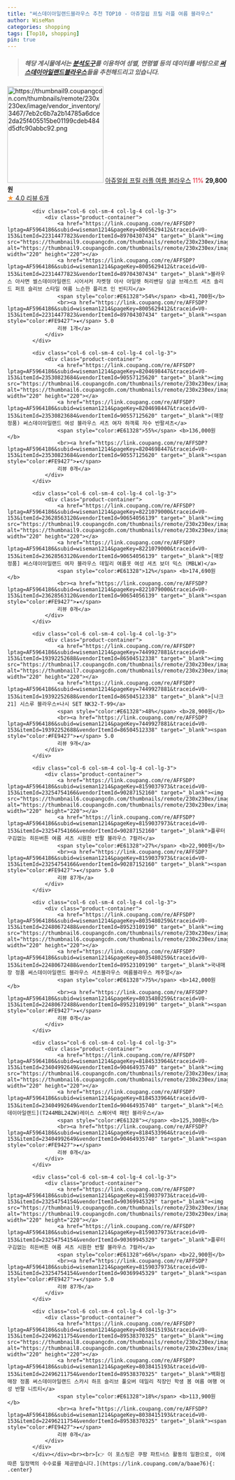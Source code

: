 ```yaml
---
title: "써스데이아일랜드블라우스 추천 TOP10 - 아쥬얼쉽 프릴 러플 여름 블라우스"
author: WiseMan
categories: shopping
tags: [Top10, shopping]
pin: true
---
```


> ##### 해당 게시물에서는 [**분석도구**](https://itemscout.io/)를 이용하여 **성별**, **연령별** 등의 데이터를 바탕으로 [**써스데이아일랜드블라우스**](https://link.coupang.com/a/baae76)들을 추천해드리고 있습니다.
<div class="container"><div class="row">
            <div class="col-6 col-sm-4 col-lg-4 col-lg-3">
                <div class="product-container">
                    <a href="https://link.coupang.com/re/AFFSDP?lptag=AF5964186&subid=wiseman1214&pageKey=8003184297&traceid=V0-153&itemId=22296520816&vendorItemId=90392412656" target="_blank"><img src="https://thumbnail9.coupangcdn.com/thumbnails/remote/230x230ex/image/vendor_inventory/3467/7eb2c6b7a2b14785a6dce2da25f405515be01199cdeb484d5dfc90abbc92.png" alt="https://thumbnail9.coupangcdn.com/thumbnails/remote/230x230ex/image/vendor_inventory/3467/7eb2c6b7a2b14785a6dce2da25f405515be01199cdeb484d5dfc90abbc92.png" width="220" height="220"></a>
                    <a href="https://link.coupang.com/re/AFFSDP?lptag=AF5964186&subid=wiseman1214&pageKey=8003184297&traceid=V0-153&itemId=22296520816&vendorItemId=90392412656" target="_blank">아쥬얼쉽 프릴 러플 여름 블라우스</a>
                    <span style="color:#E61328">11%</span> <b>29,800원</b>
                    <br><a href="https://link.coupang.com/re/AFFSDP?lptag=AF5964186&subid=wiseman1214&pageKey=8003184297&traceid=V0-153&itemId=22296520816&vendorItemId=90392412656" target="_blank"><span style="color:#FE9427">★</span> 4.0
                    리뷰 6개</a>
                </div>
            </div>
            
            <div class="col-6 col-sm-4 col-lg-4 col-lg-3">
                <div class="product-container">
                    <a href="https://link.coupang.com/re/AFFSDP?lptag=AF5964186&subid=wiseman1214&pageKey=8005629412&traceid=V0-153&itemId=22314477823&vendorItemId=89704307434" target="_blank"><img src="https://thumbnail9.coupangcdn.com/thumbnails/remote/230x230ex/image/vendor_inventory/463e/2cb4ab6e7b686d6fadf8c81b26ab1b42c21b661c0706a2712c96487a1988.png" alt="https://thumbnail9.coupangcdn.com/thumbnails/remote/230x230ex/image/vendor_inventory/463e/2cb4ab6e7b686d6fadf8c81b26ab1b42c21b661c0706a2712c96487a1988.png" width="220" height="220"></a>
                    <a href="https://link.coupang.com/re/AFFSDP?lptag=AF5964186&subid=wiseman1214&pageKey=8005629412&traceid=V0-153&itemId=22314477823&vendorItemId=89704307434" target="_blank">블라우스 아사면 썰스데이아일랜드 시어서커 자켓형 아사 아일렛 허리밴딩 싱글 브레스트 셔츠 솔리드 퍼프 슬리브 스타일 여름 느슨한 플리츠 인 빈티지</a>
                    <span style="color:#E61328">54%</span> <b>41,700원</b>
                    <br><a href="https://link.coupang.com/re/AFFSDP?lptag=AF5964186&subid=wiseman1214&pageKey=8005629412&traceid=V0-153&itemId=22314477823&vendorItemId=89704307434" target="_blank"><span style="color:#FE9427">★</span> 5.0
                    리뷰 1개</a>
                </div>
            </div>
            
            <div class="col-6 col-sm-4 col-lg-4 col-lg-3">
                <div class="product-container">
                    <a href="https://link.coupang.com/re/AFFSDP?lptag=AF5964186&subid=wiseman1214&pageKey=8204698447&traceid=V0-153&itemId=23530823684&vendorItemId=90557125620" target="_blank"><img src="https://thumbnail6.coupangcdn.com/thumbnails/remote/230x230ex/image/vendor_inventory/7fec/1318aa56554f01df12e524bf25532a58f1a52b310c263714ac62629746eb.png" alt="https://thumbnail6.coupangcdn.com/thumbnails/remote/230x230ex/image/vendor_inventory/7fec/1318aa56554f01df12e524bf25532a58f1a52b310c263714ac62629746eb.png" width="220" height="220"></a>
                    <a href="https://link.coupang.com/re/AFFSDP?lptag=AF5964186&subid=wiseman1214&pageKey=8204698447&traceid=V0-153&itemId=23530823684&vendorItemId=90557125620" target="_blank">(매장정품) 써스데이아일랜드 여성 블라우스 셔츠 여자 하객룩 자수 반팔셔츠</a>
                    <span style="color:#E61328">55%</span> <b>136,000원</b>
                    <br><a href="https://link.coupang.com/re/AFFSDP?lptag=AF5964186&subid=wiseman1214&pageKey=8204698447&traceid=V0-153&itemId=23530823684&vendorItemId=90557125620" target="_blank"><span style="color:#FE9427">★</span> 
                    리뷰 0개</a>
                </div>
            </div>
            
            <div class="col-6 col-sm-4 col-lg-4 col-lg-3">
                <div class="product-container">
                    <a href="https://link.coupang.com/re/AFFSDP?lptag=AF5964186&subid=wiseman1214&pageKey=8221079000&traceid=V0-153&itemId=23628563120&vendorItemId=90654056139" target="_blank"><img src="https://thumbnail9.coupangcdn.com/thumbnails/remote/230x230ex/image/vendor_inventory/6d3d/b387e5577fad5aa2aa504f5ff06dcc716c0a62396f7d62fe4fc6622a0006.jpg" alt="https://thumbnail9.coupangcdn.com/thumbnails/remote/230x230ex/image/vendor_inventory/6d3d/b387e5577fad5aa2aa504f5ff06dcc716c0a62396f7d62fe4fc6622a0006.jpg" width="220" height="220"></a>
                    <a href="https://link.coupang.com/re/AFFSDP?lptag=AF5964186&subid=wiseman1214&pageKey=8221079000&traceid=V0-153&itemId=23628563120&vendorItemId=90654056139" target="_blank">[매장정품] 써스데이아일랜드 여자 블라우스 데일리 여름옷 여성 셔츠 보더 믹스 (MBLW)</a>
                    <span style="color:#E61328">12%</span> <b>174,690원</b>
                    <br><a href="https://link.coupang.com/re/AFFSDP?lptag=AF5964186&subid=wiseman1214&pageKey=8221079000&traceid=V0-153&itemId=23628563120&vendorItemId=90654056139" target="_blank"><span style="color:#FE9427">★</span> 
                    리뷰 0개</a>
                </div>
            </div>
            
            <div class="col-6 col-sm-4 col-lg-4 col-lg-3">
                <div class="product-container">
                    <a href="https://link.coupang.com/re/AFFSDP?lptag=AF5964186&subid=wiseman1214&pageKey=7449927881&traceid=V0-153&itemId=19392252688&vendorItemId=86504512338" target="_blank"><img src="https://thumbnail7.coupangcdn.com/thumbnails/remote/230x230ex/image/vendor_inventory/716b/d6bf4ccff5b01c8feea41dbbbd6e4915e16746ad16ef00b93203a88e8c4b.jpg" alt="https://thumbnail7.coupangcdn.com/thumbnails/remote/230x230ex/image/vendor_inventory/716b/d6bf4ccff5b01c8feea41dbbbd6e4915e16746ad16ef00b93203a88e8c4b.jpg" width="220" height="220"></a>
                    <a href="https://link.coupang.com/re/AFFSDP?lptag=AF5964186&subid=wiseman1214&pageKey=7449927881&traceid=V0-153&itemId=19392252688&vendorItemId=86504512338" target="_blank">[나크21] 시스루 블라우스+나시 SET NK32-T-99</a>
                    <span style="color:#E61328">48%</span> <b>28,900원</b>
                    <br><a href="https://link.coupang.com/re/AFFSDP?lptag=AF5964186&subid=wiseman1214&pageKey=7449927881&traceid=V0-153&itemId=19392252688&vendorItemId=86504512338" target="_blank"><span style="color:#FE9427">★</span> 5.0
                    리뷰 9개</a>
                </div>
            </div>
            
            <div class="col-6 col-sm-4 col-lg-4 col-lg-3">
                <div class="product-container">
                    <a href="https://link.coupang.com/re/AFFSDP?lptag=AF5964186&subid=wiseman1214&pageKey=8159037973&traceid=V0-153&itemId=23254754166&vendorItemId=90287152160" target="_blank"><img src="https://thumbnail6.coupangcdn.com/thumbnails/remote/230x230ex/image/vendor_inventory/084b/fcbc0eb5dd60b2bb8240e013715e652fc691b9151ec10360fd476a7993d2.png" alt="https://thumbnail6.coupangcdn.com/thumbnails/remote/230x230ex/image/vendor_inventory/084b/fcbc0eb5dd60b2bb8240e013715e652fc691b9151ec10360fd476a7993d2.png" width="220" height="220"></a>
                    <a href="https://link.coupang.com/re/AFFSDP?lptag=AF5964186&subid=wiseman1214&pageKey=8159037973&traceid=V0-153&itemId=23254754166&vendorItemId=90287152160" target="_blank">플루터 구김없는 히든버튼 여름 셔츠 시원한 반팔 블라우스 7컬러</a>
                    <span style="color:#E61328">27%</span> <b>22,900원</b>
                    <br><a href="https://link.coupang.com/re/AFFSDP?lptag=AF5964186&subid=wiseman1214&pageKey=8159037973&traceid=V0-153&itemId=23254754166&vendorItemId=90287152160" target="_blank"><span style="color:#FE9427">★</span> 5.0
                    리뷰 87개</a>
                </div>
            </div>
            
            <div class="col-6 col-sm-4 col-lg-4 col-lg-3">
                <div class="product-container">
                    <a href="https://link.coupang.com/re/AFFSDP?lptag=AF5964186&subid=wiseman1214&pageKey=8035480259&traceid=V0-153&itemId=22480672488&vendorItemId=89523109190" target="_blank"><img src="https://thumbnail6.coupangcdn.com/thumbnails/remote/230x230ex/image/vendor_inventory/4633/48cfaa79425323a88dd08c04d8ca1e3ef6ceeee04a3137675b821b3d31e6.jpg" alt="https://thumbnail6.coupangcdn.com/thumbnails/remote/230x230ex/image/vendor_inventory/4633/48cfaa79425323a88dd08c04d8ca1e3ef6ceeee04a3137675b821b3d31e6.jpg" width="220" height="220"></a>
                    <a href="https://link.coupang.com/re/AFFSDP?lptag=AF5964186&subid=wiseman1214&pageKey=8035480259&traceid=V0-153&itemId=22480672488&vendorItemId=89523109190" target="_blank">국내매장 정품 써스데이아일랜드 블라우스 셔츠블라우스 여름블라우스 캐주얼</a>
                    <span style="color:#E61328">75%</span> <b>142,000원</b>
                    <br><a href="https://link.coupang.com/re/AFFSDP?lptag=AF5964186&subid=wiseman1214&pageKey=8035480259&traceid=V0-153&itemId=22480672488&vendorItemId=89523109190" target="_blank"><span style="color:#FE9427">★</span> 
                    리뷰 0개</a>
                </div>
            </div>
            
            <div class="col-6 col-sm-4 col-lg-4 col-lg-3">
                <div class="product-container">
                    <a href="https://link.coupang.com/re/AFFSDP?lptag=AF5964186&subid=wiseman1214&pageKey=8184533964&traceid=V0-153&itemId=23404992649&vendorItemId=90464935740" target="_blank"><img src="https://thumbnail6.coupangcdn.com/thumbnails/remote/230x230ex/image/vendor_inventory/9c38/d4f630264852f6f9e6d42039867554b9bd0184135c971f5eb65124014727.jpg" alt="https://thumbnail6.coupangcdn.com/thumbnails/remote/230x230ex/image/vendor_inventory/9c38/d4f630264852f6f9e6d42039867554b9bd0184135c971f5eb65124014727.jpg" width="220" height="220"></a>
                    <a href="https://link.coupang.com/re/AFFSDP?lptag=AF5964186&subid=wiseman1214&pageKey=8184533964&traceid=V0-153&itemId=23404992649&vendorItemId=90464935740" target="_blank">[써스데이아일랜드](T244MBL242W)레이스 스퀘어넥 패턴 블라우스</a>
                    <span style="color:#E61328"></span> <b>125,300원</b>
                    <br><a href="https://link.coupang.com/re/AFFSDP?lptag=AF5964186&subid=wiseman1214&pageKey=8184533964&traceid=V0-153&itemId=23404992649&vendorItemId=90464935740" target="_blank"><span style="color:#FE9427">★</span> 
                    리뷰 0개</a>
                </div>
            </div>
            
            <div class="col-6 col-sm-4 col-lg-4 col-lg-3">
                <div class="product-container">
                    <a href="https://link.coupang.com/re/AFFSDP?lptag=AF5964186&subid=wiseman1214&pageKey=8159037973&traceid=V0-153&itemId=23254754154&vendorItemId=90369945329" target="_blank"><img src="https://thumbnail9.coupangcdn.com/thumbnails/remote/230x230ex/image/vendor_inventory/5456/7b11ac612b47b3edbe2cf14e71dadc11c4e00848b094fd0ec54ccf48e220.png" alt="https://thumbnail9.coupangcdn.com/thumbnails/remote/230x230ex/image/vendor_inventory/5456/7b11ac612b47b3edbe2cf14e71dadc11c4e00848b094fd0ec54ccf48e220.png" width="220" height="220"></a>
                    <a href="https://link.coupang.com/re/AFFSDP?lptag=AF5964186&subid=wiseman1214&pageKey=8159037973&traceid=V0-153&itemId=23254754154&vendorItemId=90369945329" target="_blank">플루터 구김없는 히든버튼 여름 셔츠 시원한 반팔 블라우스 7컬러</a>
                    <span style="color:#E61328">66%</span> <b>22,900원</b>
                    <br><a href="https://link.coupang.com/re/AFFSDP?lptag=AF5964186&subid=wiseman1214&pageKey=8159037973&traceid=V0-153&itemId=23254754154&vendorItemId=90369945329" target="_blank"><span style="color:#FE9427">★</span> 5.0
                    리뷰 87개</a>
                </div>
            </div>
            
            <div class="col-6 col-sm-4 col-lg-4 col-lg-3">
                <div class="product-container">
                    <a href="https://link.coupang.com/re/AFFSDP?lptag=AF5964186&subid=wiseman1214&pageKey=8038415193&traceid=V0-153&itemId=22496211754&vendorItemId=89538370325" target="_blank"><img src="https://thumbnail8.coupangcdn.com/thumbnails/remote/230x230ex/image/vendor_inventory/4cf8/07786136b60246291efa52a913063fc0a26149934dd14e5450531a02d28b.png" alt="https://thumbnail8.coupangcdn.com/thumbnails/remote/230x230ex/image/vendor_inventory/4cf8/07786136b60246291efa52a913063fc0a26149934dd14e5450531a02d28b.png" width="220" height="220"></a>
                    <a href="https://link.coupang.com/re/AFFSDP?lptag=AF5964186&subid=wiseman1214&pageKey=8038415193&traceid=V0-153&itemId=22496211754&vendorItemId=89538370325" target="_blank">백화점매장 정품 써스데이아일랜드 스카시 하프 슬리브 풀오버 데일리 직장인 학생 봄 여름 여행 여성 반팔 니트티</a>
                    <span style="color:#E61328">18%</span> <b>113,900원</b>
                    <br><a href="https://link.coupang.com/re/AFFSDP?lptag=AF5964186&subid=wiseman1214&pageKey=8038415193&traceid=V0-153&itemId=22496211754&vendorItemId=89538370325" target="_blank"><span style="color:#FE9427">★</span> 
                    리뷰 0개</a>
                </div>
            </div>
            </div></div><br><br>[👉 이 포스팅은 쿠팡 파트너스 활동의 일환으로, 이에 따른 일정액의 수수료를 제공받습니다.](https://link.coupang.com/a/baae76){: .center}